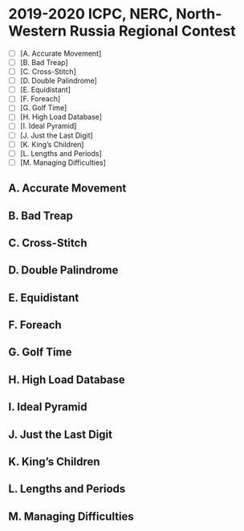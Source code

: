 # 2019-2020 ICPC, NERC, North-Western Russia Regional Contest

+ [ ] [A. Accurate Movement]
+ [ ] [B. Bad Treap]
+ [ ] [C. Cross-Stitch]
+ [ ] [D. Double Palindrome]
+ [ ] [E. Equidistant]
+ [ ] [F. Foreach]
+ [ ] [G. Golf Time]
+ [ ] [H. High Load Database]
+ [ ] [I. Ideal Pyramid]
+ [ ] [J. Just the Last Digit]
+ [ ] [K. King’s Children]
+ [ ] [L. Lengths and Periods]
+ [ ] [M. Managing Difficulties]

## A. Accurate Movement

## B. Bad Treap

## C. Cross-Stitch

## D. Double Palindrome

## E. Equidistant

## F. Foreach

## G. Golf Time

## H. High Load Database

## I. Ideal Pyramid

## J. Just the Last Digit

## K. King’s Children

## L. Lengths and Periods

## M. Managing Difficulties
